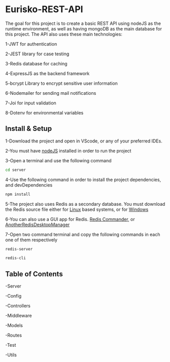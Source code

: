 # Eurisko-REST-API
The goal for this project is to create a basic REST API using nodeJS as the runtime environment, as well as having mongoDB as the main database for this project. The API also uses these main technologies:

1-JWT for authentication

2-JEST library for case testing

3-Redis database for caching

4-ExpressJS as the backend framework

5-bcrypt Library to encrypt sensitive user information

6-Nodemailer for sending mail notifications

7-Joi for input validation

8-Dotenv for environmental variables


## Install & Setup
1-Download the project and open in VScode, or any of your preferred IDEs.

2-You must have [nodeJS](https://nodejs.org/en/download/) installed in order to run the project

3-Open a terminal and use the following command

```bash
cd server
```
4-Use the following command in order to install the project dependencies, and devDependencies


```bash
npm install
```
5-The project also uses Redis as a secondary database. You must download the Redis source file either for [Linux](https://redis.io/download/) based systems,  or for [Windows](https://github.com/microsoftarchive/redis/releases/tag/win-3.0.504)

6-You can also use a GUI app for Redis. [Redis Commander](https://www.npmjs.com/package/redis-commander), or [AnotherRedisDesktopManager](https://github.com/qishibo/AnotherRedisDesktopManager)

7-Open two command terminal and copy the following commands in each one of them respectively
```bash
redis-server
```
```bash
redis-cli
```
## Table of Contents

-Server

-Config

-Controllers

-Middleware

-Models

-Routes

-Test

-Utils

